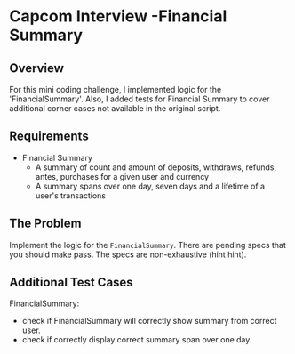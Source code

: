 # Capcom Interview -Financial Summary

## Overview
 For this mini coding challenge, I implemented logic for the 'FinancialSummary'. Also, I added tests for Financial Summary to cover additional corner cases not available in the original script.
 
## Requirements
- Financial Summary
    - A summary of count and amount of deposits, withdraws, refunds, antes, purchases for a given user and currency
    - A summary spans over one day, seven days and a lifetime of a user's transactions

## The Problem
Implement the logic for the `FinancialSummary`.
There are pending specs that you should make pass.
The specs are non-exhaustive (hint hint).

## Additional Test Cases
FinancialSummary:
 - check if FinancialSummary will correctly show summary from correct user.
 - check if correctly display correct summary span over one day.


